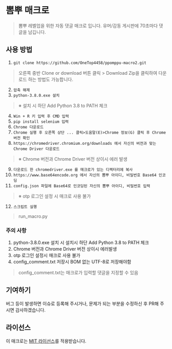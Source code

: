 # 뽐뿌 매크로
> 뽐뿌 레벨업을 위한 자동 댓글 매크로 입니다.
> 유머/감동 게시판에 70초마다 댓글을 남깁니다.

## 사용 방법
1. `git clone https://github.com/OneTop4458/ppomppu-macro2.git`
> 오른쪽 중반 Clone or download 버튼 클릭 > Download Zip을 클릭하여 다운로드 하는 방법도 가능합니다.
2. `압축 해제`
3. `python-3.8.0.exe 설치`
> ※ 설치 시 하단 Add Python 3.8 to PATH 체크
4. `Win + R 키 입력 후 CMD 입력`
5. `pip install selenium 입력`
6. `Chrome 다운로드`
7. `Chrome 실행 후 오른쪽 상단 ... 클릭>도움말(E)>Chrome 정보(G) 클릭 후 Chrome 버전 확인`
8. `https://chromedriver.chromium.org/downloads 에서 자신의 버전과 맞는 Chrome Driver 다운로드`
> ※ Chrome 버전과 Chrome Driver 버전 상이시 에러 발생
9. `다운로드 한 chromedriver.exe 를 매크로가 있는 디렉터리에 복사`
10. `https://www.base64encode.org 에서 자신의 뽐뿌 아이디, 비밀번호 Base64 인코딩`
11. `config.json 파일에 Base64로 인코딩된 자신의 뽐뿌 아이디, 비밀번호 입력`
> ※ otp 로그인 설정 시 매크로 사용 불가
12. `스크립트 실행`
> run_macro.py

### 주의 사항
1. python-3.8.0.exe 설치 시 설치시 하단 Add Python 3.8 to PATH 체크
2. Chrome 버전과 Chrome Driver 버전 상이시 에러발생
3. otp 로그인 설정시 매크로 사용 불가
4. config_comment.txt 저장시 BOM 없는 UTF-8로 저장해야함
> config_comment.txt는 매크로가 입력할 댓글을 지정할 수 있음

## 기여하기
버그 등이 발생하면 이슈로 등록해 주시거나, 문제가 되는 부분을 수정하신 후 PR해 주시면 감사하겠습니다.

## 라이선스
이 매크로는 [MIT 라이선스](https://github.com/OneTop4458/ppomppu-macro2/blob/master/LICENSE)를 적용받습니다.

